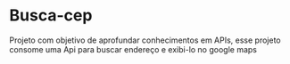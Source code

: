 # Busca-cep
Projeto com objetivo de aprofundar conhecimentos em APIs, esse projeto consome uma Api para buscar endereço e exibi-lo no google maps
